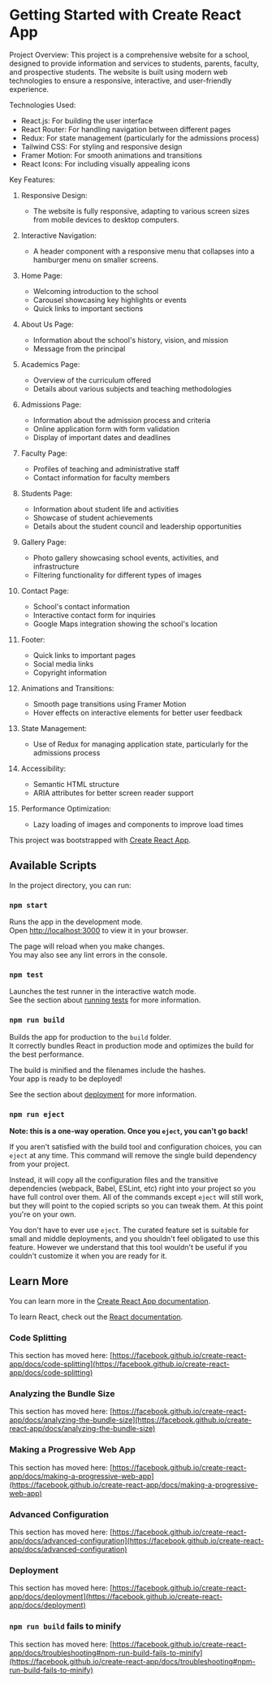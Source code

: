 # Getting Started with Create React App




Project Overview:
This project is a comprehensive website for a school, designed to provide information and services to students, parents, faculty, and prospective students. The website is built using modern web technologies to ensure a responsive, interactive, and user-friendly experience.

Technologies Used:
- React.js: For building the user interface
- React Router: For handling navigation between different pages
- Redux: For state management (particularly for the admissions process)
- Tailwind CSS: For styling and responsive design
- Framer Motion: For smooth animations and transitions
- React Icons: For including visually appealing icons

Key Features:

1. Responsive Design:
   - The website is fully responsive, adapting to various screen sizes from mobile devices to desktop computers.

2. Interactive Navigation:
   - A header component with a responsive menu that collapses into a hamburger menu on smaller screens.

3. Home Page:
   - Welcoming introduction to the school
   - Carousel showcasing key highlights or events
   - Quick links to important sections

4. About Us Page:
   - Information about the school's history, vision, and mission
   - Message from the principal

5. Academics Page:
   - Overview of the curriculum offered
   - Details about various subjects and teaching methodologies

6. Admissions Page:
   - Information about the admission process and criteria
   - Online application form with form validation
   - Display of important dates and deadlines

7. Faculty Page:
   - Profiles of teaching and administrative staff
   - Contact information for faculty members

8. Students Page:
   - Information about student life and activities
   - Showcase of student achievements
   - Details about the student council and leadership opportunities

9. Gallery Page:
   - Photo gallery showcasing school events, activities, and infrastructure
   - Filtering functionality for different types of images

10. Contact Page:
    - School's contact information
    - Interactive contact form for inquiries
    - Google Maps integration showing the school's location

11. Footer:
    - Quick links to important pages
    - Social media links
    - Copyright information

12. Animations and Transitions:
    - Smooth page transitions using Framer Motion
    - Hover effects on interactive elements for better user feedback

13. State Management:
    - Use of Redux for managing application state, particularly for the admissions process

14. Accessibility:
    - Semantic HTML structure
    - ARIA attributes for better screen reader support

15. Performance Optimization:
    - Lazy loading of images and components to improve load times















This project was bootstrapped with [Create React App](https://github.com/facebook/create-react-app).

## Available Scripts

In the project directory, you can run:

### `npm start`

Runs the app in the development mode.\
Open [http://localhost:3000](http://localhost:3000) to view it in your browser.

The page will reload when you make changes.\
You may also see any lint errors in the console.

### `npm test`

Launches the test runner in the interactive watch mode.\
See the section about [running tests](https://facebook.github.io/create-react-app/docs/running-tests) for more information.

### `npm run build`

Builds the app for production to the `build` folder.\
It correctly bundles React in production mode and optimizes the build for the best performance.

The build is minified and the filenames include the hashes.\
Your app is ready to be deployed!

See the section about [deployment](https://facebook.github.io/create-react-app/docs/deployment) for more information.

### `npm run eject`

**Note: this is a one-way operation. Once you `eject`, you can't go back!**

If you aren't satisfied with the build tool and configuration choices, you can `eject` at any time. This command will remove the single build dependency from your project.

Instead, it will copy all the configuration files and the transitive dependencies (webpack, Babel, ESLint, etc) right into your project so you have full control over them. All of the commands except `eject` will still work, but they will point to the copied scripts so you can tweak them. At this point you're on your own.

You don't have to ever use `eject`. The curated feature set is suitable for small and middle deployments, and you shouldn't feel obligated to use this feature. However we understand that this tool wouldn't be useful if you couldn't customize it when you are ready for it.

## Learn More

You can learn more in the [Create React App documentation](https://facebook.github.io/create-react-app/docs/getting-started).

To learn React, check out the [React documentation](https://reactjs.org/).

### Code Splitting

This section has moved here: [https://facebook.github.io/create-react-app/docs/code-splitting](https://facebook.github.io/create-react-app/docs/code-splitting)

### Analyzing the Bundle Size

This section has moved here: [https://facebook.github.io/create-react-app/docs/analyzing-the-bundle-size](https://facebook.github.io/create-react-app/docs/analyzing-the-bundle-size)

### Making a Progressive Web App

This section has moved here: [https://facebook.github.io/create-react-app/docs/making-a-progressive-web-app](https://facebook.github.io/create-react-app/docs/making-a-progressive-web-app)

### Advanced Configuration

This section has moved here: [https://facebook.github.io/create-react-app/docs/advanced-configuration](https://facebook.github.io/create-react-app/docs/advanced-configuration)

### Deployment

This section has moved here: [https://facebook.github.io/create-react-app/docs/deployment](https://facebook.github.io/create-react-app/docs/deployment)

### `npm run build` fails to minify

This section has moved here: [https://facebook.github.io/create-react-app/docs/troubleshooting#npm-run-build-fails-to-minify](https://facebook.github.io/create-react-app/docs/troubleshooting#npm-run-build-fails-to-minify)
